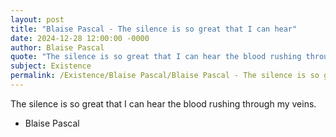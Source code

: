 ```yaml
---
layout: post
title: "Blaise Pascal - The silence is so great that I can hear"
date: 2024-12-28 12:00:00 -0000
author: Blaise Pascal
quote: "The silence is so great that I can hear the blood rushing through my veins."
subject: Existence
permalink: /Existence/Blaise Pascal/Blaise Pascal - The silence is so great that I can hear
---
```


The silence is so great that I can hear the blood rushing through my veins.

- Blaise Pascal
